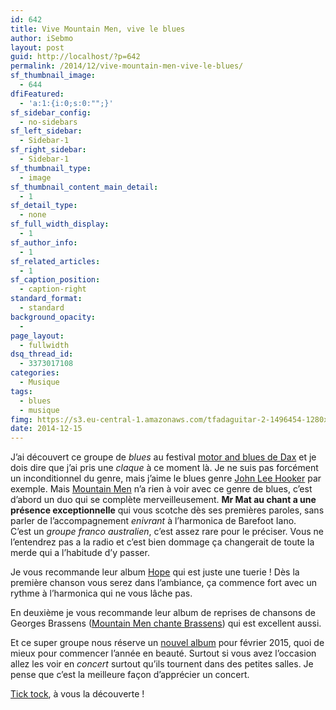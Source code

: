 ```yaml
---
id: 642
title: Vive Mountain Men, vive le blues
author: iSebmo
layout: post
guid: http://localhost/?p=642
permalink: /2014/12/vive-mountain-men-vive-le-blues/
sf_thumbnail_image:
  - 644
dfiFeatured:
  - 'a:1:{i:0;s:0:"";}'
sf_sidebar_config:
  - no-sidebars
sf_left_sidebar:
  - Sidebar-1
sf_right_sidebar:
  - Sidebar-1
sf_thumbnail_type:
  - image
sf_thumbnail_content_main_detail:
  - 1
sf_detail_type:
  - none
sf_full_width_display:
  - 1
sf_author_info:
  - 1
sf_related_articles:
  - 1
sf_caption_position:
  - caption-right
standard_format:
  - standard
background_opacity:
  - 
page_layout:
  - fullwidth
dsq_thread_id:
  - 3373017108
categories:
  - Musique
tags:
  - blues
  - musique
fimg: https://s3.eu-central-1.amazonaws.com/tfadaguitar-2-1496454-1280x960.jpg
date: 2014-12-15
---
```

J’ai découvert ce groupe de *blues* au festival [motor and blues de Dax][1] et je dois dire que j’ai pris une *claque* à ce moment là. Je ne suis pas forcément un inconditionnel du genre, mais j’aime le blues genre [John Lee Hooker][2] par exemple. Mais [Mountain Men][3] n’a rien à voir avec ce genre de blues, c’est d’abord un duo qui se complète merveilleusement. **Mr Mat au chant a une présence exceptionnelle** qui vous scotche dès ses premières paroles, sans parler de l’accompagnement *enivrant* à l’harmonica de Barefoot Iano.  
C’est un *groupe franco australien*, c’est assez rare pour le préciser. Vous ne l’entendrez pas a la radio et c’est bien dommage ça changerait de toute la merde qui a l’habitude d’y passer.

Je vous recommande leur album [Hope][3] qui est juste une tuerie ! Dès la première chanson vous serez dans l’ambiance, ça commence fort avec un rythme à l’harmonica qui ne vous lâche pas.

En deuxième je vous recommande leur album de reprises de chansons de Georges Brassens ([Mountain Men chante Brassens][4]) qui est excellent aussi.

Et ce super groupe nous réserve un [nouvel album][5] pour février 2015, quoi de mieux pour commencer l’année en beauté. Surtout si vous avez l’occasion allez les voir en *concert* surtout qu’ils tournent dans des petites salles. Je pense que c’est la meilleure façon d’apprécier un concert.

[Tick tock][6], à vous la découverte !

 [1]: http://www.dmbf.fr/
 [2]: http://www.amazon.fr/Very-Best-John-Lee-Hooker/dp/B00LU0E4F6/ref=sr_1_3?ie=UTF8&qid=1418645589&sr=8-3&keywords=hooker&tag=tfadafr-21
 [3]: http://www.amazon.fr/Hope-Mountain-Men/dp/B008EU3B8G/ref=sr_1_2?ie=UTF8&qid=1418645509&sr=8-2&keywords=mountain+men&tag=tfadafr-21
 [4]: http://www.amazon.fr/Mountain-Men-Chante-Georges-Brassens/dp/B00JBJOUDY/ref=sr_1_1?ie=UTF8&qid=1418645509&sr=8-1&keywords=mountain+men&tag=tfadafr-21
 [5]: https://itunes.apple.com/fr/album/against-the-wind/id946518095
 [6]: http://www.amazon.fr/gp/product/B009IASWYY/ref=dm_mu_dp_trk2?tag=tfadafr-21
